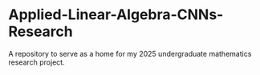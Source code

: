 # Applied-Linear-Algebra-CNNs-Research
A repository to serve as a home for my 2025 undergraduate mathematics research project. 
